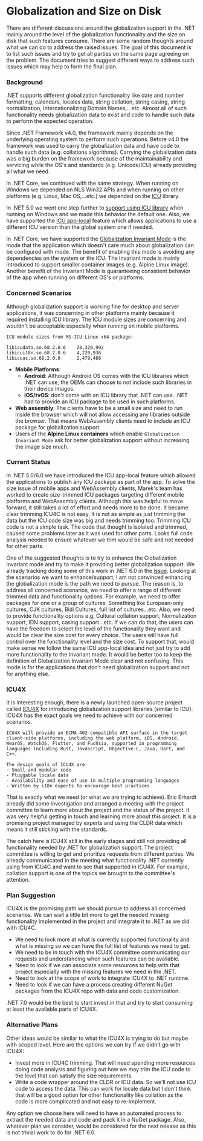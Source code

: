 # Globalization and Size on Disk

There are different discussions around the globalization support in the .NET mainly around the level of the globalization functionality and the size on disk that such features consume. There are some random thoughts around what we can do to address the raised issues.
The goal of this document is to list such issues and try to get all parties on the same page agreeing on the problem. The document tries to suggest different ways to address such issues which may help to form the final plan.

### Background

.NET supports different globalization functionality like date and number formatting, calendars, locales data, string collation, string casing, string normalization, Internationalizing Domain Names,...etc.
Almost all of such functionality needs globalization data to exist and code to handle such data to perform the expected operation.

Since .NET Framework v4.0, the framework mainly depends on the underlying operating system to perform such operations. Before v4.0 the framework was used to carry the globalization data and have code to handle such data (e.g. collations algorithms). Carrying the globalization data was a big burden on the framework because of the maintainability and servicing while the OS's and standards (e.g. Unicode/ICU) already providing all what we need.

In .NET Core, we continued with the same strategy. When running on Windows we depended on NLS Win32 APIs and when running on other platforms (e.g. Linux, Mac OS,...etc.) we depended on the [ICU](https://github.com/unicode-org/icu) library.

In .NET 5.0 we went one step further to [support using ICU library](https://docs.microsoft.com/en-us/dotnet/standard/globalization-localization/globalization-icu) when running on Windows and we made this behavior the default one. Also, we have supported the [ICU app-local](https://docs.microsoft.com/en-us/dotnet/standard/globalization-localization/globalization-icu#app-local-icu) feature which allows applications to use a different ICU version than the global system one if needed.

In .NET Core, we have supported the [Globalization Invariant Mode](https://github.com/dotnet/runtime/blob/main/docs/design/features/globalization-invariant-mode.md) is the mode that the application which doesn't care much about globalization can be configured with mode. The benefit of enabling this mode is avoiding any dependencies on the system or the ICU. The Invariant mode is mainly introduced to support smaller container images (e.g. Alpine Linux image). Another benefit of the Invariant Mode is guaranteeing consistent behavior of the app when running on different OS's or platforms.

### Concerned Scenarios

Although globalization support is working fine for desktop and server applications, it was concerning in other platforms mainly because it required installing ICU library. The ICU module sizes are concerning and wouldn't be acceptable especially when running on mobile platforms.

```
ICU module sizes from MS-ICU Linux x64 package:

libicudata.so.68.2.0.6    28,320,992
libicui18n.so.68.2.0.6    4,220,936
libicuuc.so.68.2.0.6      2,479,488
```

- **Mobile Platforms**:
  - **Android**: Although Android OS comes with the ICU libraries which .NET can use, the OEMs can choose to not include such libraries in their device images.
  - **iOS/tvOS**: don't come with an ICU library that .NET can use. .NET had to provide an ICU package to be used in such platforms.
- **Web assembly**: The clients have to be a small size and need to run inside the browser which will not allow accessing any libraries outside the browser. That means WebAssembly clients need to include an ICU package for globalization support.
- Users of the **Alpine Linux containers** which enable `Globalization Invariant Mode` ask for better globalization support without increasing the image size much.

### Current Status

In .NET 5.0/6.0 we have introduced the ICU app-local feature which allowed the applications to publish any ICU package as part of the app. To solve the size issue of mobile apps and WebAssembly clients, Marek's team has worked to create size-trimmed ICU packages targeting different mobile platforms and WebAssembly clients. Although this was helpful to move forward, it still takes a lot of effort and needs more to be done. It became clear trimming ICU4C is not easy. It is not as simple as just trimming the data but the ICU code size was big and needs trimming too. Trimming ICU code is not a simple task. The code that thought is isolated and trimmed, caused some problems later as it was used for other parts. Looks full code analysis needed to ensure whatever we trim would be safe and not needed for other parts.

One of the suggested thoughts is to try to enhance the Globalization Invariant mode and try to make it providing better globalization support. We already tracking doing some of this work in .NET 6.0  in the [issue](https://github.com/dotnet/runtime/issues/43774). Looking at the scenarios we want to enhance/support, I am not convinced enhancing the globalization mode is the path we need to pursue. The reason is, to address all concerned scenarios, we need to offer a range of different trimmed data and functionality options. For example, we need to offer packages for one or a group of cultures. Something like European-only cultures, CJK cultures, Bidi Cultures, full list of cultures...etc. Also, we need to provide functionality options e.g. Cultural collation support, Normalization support, IDN support, casing support...etc. If we can do that, the users can have the freedom to select the level of the functionality they want and would be clear the size cost for every choice. The users will have full control over the functionality level and the size cost. To support that, would make sense we follow the same ICU app-local idea and not just try to add more functionality to the Invariant mode. It would be better too to keep the definition of Globalization Invariant Mode clear and not confusing. This mode is for the applications that don't need globalization support and not for anything else.

### ICU4X

It is interesting enough, there is a newly launched open-source project called [ICU4X](https://github.com/unicode-org/icu4x#icu4x----) for introducing globalization support libraries (similar to ICU). ICU4X has the exact goals we need to achieve with our concerned scenarios.

```
ICU4X will provide an ECMA-402-compatible API surface in the target client-side platforms, including the web platform, iOS, Android, WearOS, WatchOS, Flutter, and Fuchsia, supported in programming languages including Rust, JavaScript, Objective-C, Java, Dart, and C++.

The design goals of ICU4X are:
- Small and modular code
- Pluggable locale data
- Availability and ease of use in multiple programming languages
- Written by i18n experts to encourage best practices
```

That is exactly what we need (or what we are trying to achieve).
Eric Erhardt already did some investigation and arranged a meeting with the project committee to learn more about the project and the status of the project. It was very helpful getting in touch and learning more about this project. It is a promising project managed by experts and using the CLDR data which means it still sticking with the standards.

The catch here is ICU4X still in the early stages and still not providing all functionality needed by .NET for globalization support. The project committee is willing to get and prioritize requests from different parties. We already communicated in the meeting what functionality .NET currently using from ICU4C and want to see that supported in ICU4X. For example, collation support is one of the topics we brought to the committee's attention.

### Plan Suggestion

ICU4X is the promising path we should pursue to address all concerned scenarios. We can wait a little bit more to get the needed missing functionality implemented in the project and integrate it to .NET as we did with ICU4C.

- We need to look more at what is currently supported functionality and what is missing so we can have the full list of features we need to get.
- We need to be in touch with the ICU4X committee communicating our requests and understanding when such features can be available.
- Need to look if we can associate some resources to help with that project especially with the missing features we need in the .NET.
- Need to look at the scope of work to integrate ICU4X to .NET runtime.
- Need to look if we can have a process creating different NuGet packages from the ICU4X repo with data and code customization.

.NET 7.0 would be the best to start invest in that and try to start consuming at least the available parts of ICU4X.

### Alternative Plans

Other ideas would be similar to what the ICU4X is trying to do but maybe with scoped level. Here are the options we can try if we didn't go with ICU4X:

- Invest more in ICU4C trimming. That will need spending more resources doing code analysis and figuring out how we may trim the ICU code to the level that can satisfy the size requirements.
- Write a code wrapper around the CLDR or ICU data. So we'll not use ICU code to access the data. This can work for locale data but I don't think that will be a good option for other functionality like collation as the code is more complicated and not easy to re-implement.

Any option we choose here will need to have an automated process to extract the needed data and code and pack it in a NuGet package. Also, whatever plan we consider, would be considered for the next release as this is not trivial work to do for .NET 6.0.
